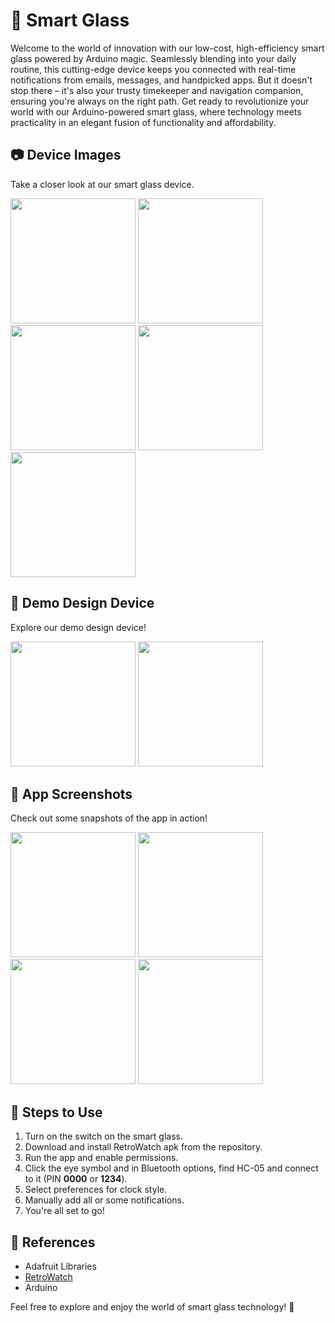 # 🌟 Smart Glass

Welcome to the world of innovation with our low-cost, high-efficiency smart glass powered by Arduino magic. Seamlessly blending into your daily routine, this cutting-edge device keeps you connected with real-time notifications from emails, messages, and handpicked apps. But it doesn't stop there – it's also your trusty timekeeper and navigation companion, ensuring you're always on the right path. Get ready to revolutionize your world with our Arduino-powered smart glass, where technology meets practicality in an elegant fusion of functionality and affordability.
 
## 📷 Device Images
Take a closer look at our smart glass device.

[]()
<img src="https://github.com/yashas-hm/Smart-Glass/blob/main/images/1.jpg" width="200">
<img src="https://github.com/yashas-hm/Smart-Glass/blob/main/images/2.jpg" height="200">
<img src="https://github.com/yashas-hm/Smart-Glass/blob/main/images/3.jpg" height="200">
<img src="https://github.com/yashas-hm/Smart-Glass/blob/main/images/4.jpg" height="200">
<img src="https://github.com/yashas-hm/Smart-Glass/blob/main/images/5.jpg" height="200">
 
## 🎨 Demo Design Device
Explore our demo design device!

[]()
<img src="https://github.com/yashas-hm/Smart-Glass/blob/main/images/6.jpg" width="200">
<img src="https://github.com/yashas-hm/Smart-Glass/blob/main/images/7.jpg" height="200">

## 📸 App Screenshots
Check out some snapshots of the app in action!

[]()
<img src="https://github.com/yashas-hm/Smart-Glass/blob/main/images/8.jpg" width="200">
<img src="https://github.com/yashas-hm/Smart-Glass/blob/main/images/9.jpg" width="200">
<img src="https://github.com/yashas-hm/Smart-Glass/blob/main/images/10.jpg" width="200">
<img src="https://github.com/yashas-hm/Smart-Glass/blob/main/images/11.jpg" width="200">

## 📝 Steps to Use
1. Turn on the switch on the smart glass.
2. Download and install RetroWatch apk from the repository.
3. Run the app and enable permissions.
4. Click the eye symbol and in Bluetooth options, find HC-05 and connect to it (PIN **0000** or **1234**).
5. Select preferences for clock style.
6. Manually add all or some notifications.
7. You're all set to go!

## 🔖 References
- Adafruit Libraries
- [RetroWatch](https://embedded-lab.com/blog/retrowatch-a-diy-smartwatch-using-arduino/)
- Arduino

Feel free to explore and enjoy the world of smart glass technology! 🚀
